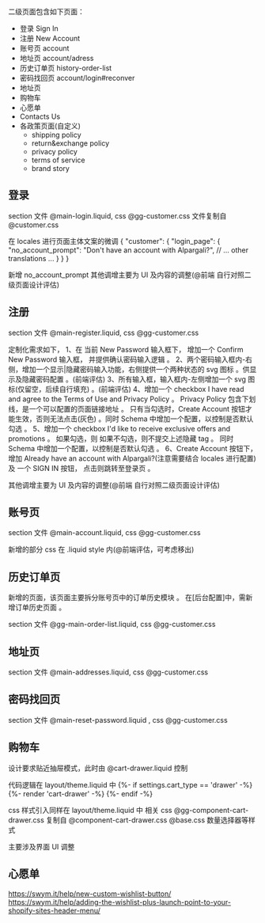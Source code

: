 二级页面包含如下页面：

- 登录 Sign In
- 注册 New Account
- 账号页 account
- 地址页 account/adress
- 历史订单页 history-order-list
- 密码找回页 account/login#reconver
- 地址页
- 购物车
- 心愿单
- Contacts Us
- 各政策页面(自定义)
    - shipping policy
    - return&exchange policy
    - privacy policy
    - terms of service
    - brand story


## 登录

section 文件 @main-login.liquid, css @gg-customer.css 文件复制自 @customer.css 

在 locales 进行页面主体文案的微调 
{
  "customer": {
    "login_page": {
      "no_account_prompt": "Don't have an account with Alpargali?",
      // ... other translations ...
    }
  }
}

新增 no_account_prompt
其他调增主要为 UI 及内容的调整(@前端 自行对照二级页面设计评估)

## 注册

section 文件 @main-register.liquid, css @gg-customer.css

定制化需求如下，
1、在 当前 New Password 输入框下， 增加一个 Confirm New Password 输入框， 并提供确认密码输入逻辑 。
2、两个密码输入框内-右侧，增加一个显示|隐藏密码输入功能，右侧提供一个两种状态的 svg 图标 。供显示及隐藏密码配置 。(前端评估)
3、所有输入框，输入框内-左侧增加一个 svg 图标(仅留空，后续自行填充) 。(前端评估)
4、增加一个 checkbox I have read and agree to the Terms of Use and Privacy Policy 。 Privacy Policy 包含下划线，是一个可以配置的页面链接地址 。 只有当勾选时，Create Account 按钮才能生效，否则无法点击(灰色) 。同时 Schema 中增加一个配置，以控制是否默认勾选 。
5、增加一个 checkbox I'd like to receive exclusive offers and promotions 。
如果勾选，则     <input type="hidden" name="customer[tags]" value="receive exclusive offers"> 
如果不勾选，则不提交上述隐藏 tag 。
同时 Schema 中增加一个配置，以控制是否默认勾选 。
6、Create Account 按钮下， 增加 Already have an account with Alpargali?(注意需要结合 locales 进行配置) 及 一个 SIGN IN 按钮， 点击则跳转至登录页 。

其他调增主要为 UI 及内容的调整(@前端 自行对照二级页面设计评估)

## 账号页

section 文件 @main-account.liquid, css @gg-customer.css

新增的部分 css 在 .liquid style 内(@前端评估，可考虑移出)


## 历史订单页

新增的页面，该页面主要拆分账号页中的订单历史模块 。
在[后台配置]中，需新增订单历史页面 。

section 文件 @gg-main-order-list.liquid, css @gg-customer.css

## 地址页

section 文件 @main-addresses.liquid, css @gg-customer.css

## 密码找回页

section 文件 @main-reset-password.liquid , css @gg-customer.css

## 购物车

设计要求贴近抽屉模式，此时由 @cart-drawer.liquid 控制

代码逻辑在 layout/theme.liquid 中
{%- if settings.cart_type == 'drawer' -%}
   {%- render 'cart-drawer' -%}
{%- endif -%}

css 样式引入同样在 layout/theme.liquid 中
相关 css 
@gg-component-cart-drawer.css 复制自 @component-cart-drawer.css
@base.css 数量选择器等样式

主要涉及界面 UI 调整

## 心愿单

https://swym.it/help/new-custom-wishlist-button/
https://swym.it/help/adding-the-wishlist-plus-launch-point-to-your-shopify-sites-header-menu/
